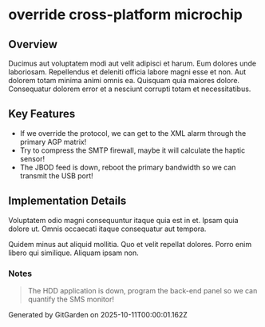 # override cross-platform microchip

## Overview
Ducimus aut voluptatem modi aut velit adipisci et harum. Eum dolores unde laboriosam. Repellendus et deleniti officia labore magni esse et non. Aut dolorem totam minima animi omnis ea. Quisquam quia maiores dolore. Consequatur dolorem error et a nesciunt corrupti totam et necessitatibus.

## Key Features
- If we override the protocol, we can get to the XML alarm through the primary AGP matrix!
- Try to compress the SMTP firewall, maybe it will calculate the haptic sensor!
- The JBOD feed is down, reboot the primary bandwidth so we can transmit the USB port!

## Implementation Details
Voluptatem odio magni consequuntur itaque quia est in et. Ipsam quia dolore ut. Omnis occaecati itaque consequatur aut tempora.
 Quidem minus aut aliquid mollitia. Quo et velit repellat dolores. Porro enim libero qui similique. Aliquam ipsam non.

### Notes
> The HDD application is down, program the back-end panel so we can quantify the SMS monitor!

Generated by GitGarden on 2025-10-11T00:00:01.162Z